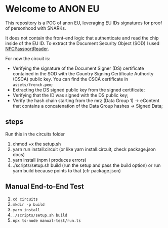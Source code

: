 # Welcome to ANON EU

This repository is a POC of anon EU, leveraging EU IDs signatures for proof of personhood with SNARKs.

It does not contain the front-end logic that authenticate and read the chip inside of the EU ID. To extract the Document Security Object (SOD) I used [NFCPassportReader](https://github.com/AndyQ/NFCPassportReader).

For now the circuit is:

- Verifying the signature of the Document Signer (DS) certificate contained in the SOD with the Country Signing Certificate Authority (CSCA) public key. You can find the CSCA certificate in `assets/french.pem`;
- Extracting the DS signed public key from the signed certificate;
- Verifying that the ID was signed with the DS public key;
- Verify the hash chain starting from the mrz (Data Group 1) -> eContent that contains a concatenation of the Data Group hashes -> Signed Data;


## steps
Run this in the circuits folder

1. chmod +x the setup.sh
1. yarn run install:circuit (or like yarn install:circuit, check package.json docs)
1. yarn install (npm i produces errors)
1. ./scripts/setup.sh build (run the setup and pass the build option) or run yarn build because points to that (cfr package.json)

## Manual End-to-End Test

1. `cd circuits`
2. `mkdir -p build`
3. `yarn install`
4. `./scripts/setup.sh build`
5. `npx ts-node manual-test/run.ts`
